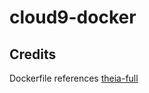 # cloud9-docker

## Credits

Dockerfile references [theia-full](https://github.com/theia-ide/theia-apps/blob/0610ffa4213c499127b372d92dc658ec726d9ca1/theia-full-docker/Dockerfile#L174)
